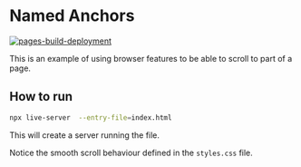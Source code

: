 # Named Anchors
[![pages-build-deployment](https://github.com/shivan-s/named-anchors/actions/workflows/pages/pages-build-deployment/badge.svg)](https://github.com/shivan-s/named-anchors/actions/workflows/pages/pages-build-deployment)

This is an example of using browser features to be able to scroll to part of a page.

## How to run

```bash
npx live-server  --entry-file=index.html
```

This will create a server running the file.

Notice the smooth scroll behaviour defined in the `styles.css` file.
